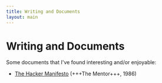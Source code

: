 ```yaml
---
title: Writing and Documents
layout: main
---
```

# Writing and Documents

Some documents that I've found interesting and/or enjoyable:

- [The Hacker Manifesto](writing/hacker-manifesto.html) (+++The Mentor+++, 1986)